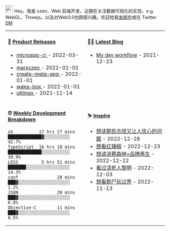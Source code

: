 
<img src="https://github.com/marsczen/marsczen/blob/master/octocat.gif" alt="hey" width="24"> Hey，我是 czen，Web 前端开发，近期在关注数据可视化的实现，e.g. WebGL、Threejs。以及对Web3.0也颇感兴趣。欢迎给我[发邮件](mailto:pealstyle@gmail.com)或在 Twitter [DM](https://twitter.com/ac_czen)

<table width="800px">
<tr>
<td valign="top" width="50%">

#### 🌾 <a href="https://github.com/marsczen/marsczen/blob/master/releases.md" target="_blank">Product Releases</a>

<!-- recent_releases starts -->
* <a href='https://github.com/marsczen/microapp-ci/releases/tag/v0.0.2' target='_blank'>microapp-ci </a> - 2022-03-31
* <a href='https://github.com/marsczen/marsczen/releases/tag/v0.0.1' target='_blank'>marsczen </a> - 2022-01-02
* <a href='https://github.com/marsczen/create-meta-app/releases/tag/v0.0.4' target='_blank'>create-meta-app </a> - 2022-01-01
* <a href='https://github.com/marsczen/waka-box/releases/tag/v3.0.1' target='_blank'>waka-box </a> - 2022-01-01
* <a href='https://github.com/marsczen/utilmax/releases/tag/v1.0.6' target='_blank'>utilmax </a> - 2021-11-14
<!-- recent_releases ends -->

</td>
<td valign="top" width="50%">

#### 🧗‍♂️ <a href="https://github.com/marsczen/blog/issues" target="_blank">Latest Blog</a>

<!-- blog starts -->
* <a href='https://www.github.com/marsczen/blog/issues/1' target='_blank'>My dev workflow</a> - 2021-12-23
<!-- blog ends -->

</td>
</tr>
<tr>
<td valign="top" width="50%">

#### ⏰  <a href="https://gist.github.com/marsczen/0c39a3e7b4a372c6cff4a8714271308c" target="_blank">Weekly Development Breakdown</a>

<!-- code_time starts -->

```text
sh          17 hrs 27 mins  █████████████▓░░░░░░░░░░  42.7%
TypeScript  16 hrs 18 mins  █████████████░░░░░░░░░░░  39.9%
LESS         5 hrs 51 mins  ███████░░░░░░░░░░░░░░░░░  14.3%
conf               28 mins  ███▓░░░░░░░░░░░░░░░░░░░░   1.2%
JSON               20 mins  ███▓░░░░░░░░░░░░░░░░░░░░   0.8%
Objective-C        11 mins  ███▓░░░░░░░░░░░░░░░░░░░░   0.5%
```

<!-- code_time ends -->

</td>
<td valign="top" width="50%">

#### ⛷️ <a href="https://www.douban.com/people/yushangyuzui/" target="_blank">Inspire</a>

<!-- douban starts -->
* <a href='https://book.douban.com/subject/26826089/' target='_blank'>想读那些古怪又让人忧心的问题</a> - 2022-12-28
* <a href='http://movie.douban.com/subject/1865703/' target='_blank'>想看红辣椒</a> - 2022-12-23
* <a href='https://book.douban.com/subject/20270741/' target='_blank'>想读消费森林×品牌再生</a> - 2022-12-22
* <a href='http://movie.douban.com/subject/1309088/' target='_blank'>看过活死人黎明</a> - 2022-12-03
* <a href='http://movie.douban.com/subject/1300377/' target='_blank'>想看群尸玩过界</a> - 2022-11-13
<!-- douban ends -->

</td>
  </tr>
  </table>
